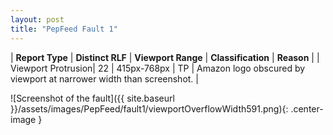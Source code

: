 ```yaml
---
layout: post
title: "PepFeed Fault 1"
---
```

| **Report Type** | **Distinct RLF** | **Viewport Range** | **Classification** | **Reason** |
| Viewport Protrusion| 22 | 415px-768px | TP | Amazon logo obscured by viewport at narrower width than screenshot. | 

![Screenshot of the fault]({{ site.baseurl }}/assets/images/PepFeed/fault1/viewportOverflowWidth591.png){: .center-image }